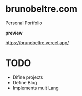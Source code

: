 # brunobeltre.com

Personal Portfolio

**preview**

https://brunobeltre.vercel.app/


# TODO
- Difine projects
- Define Blog
- Implements mult Lang
